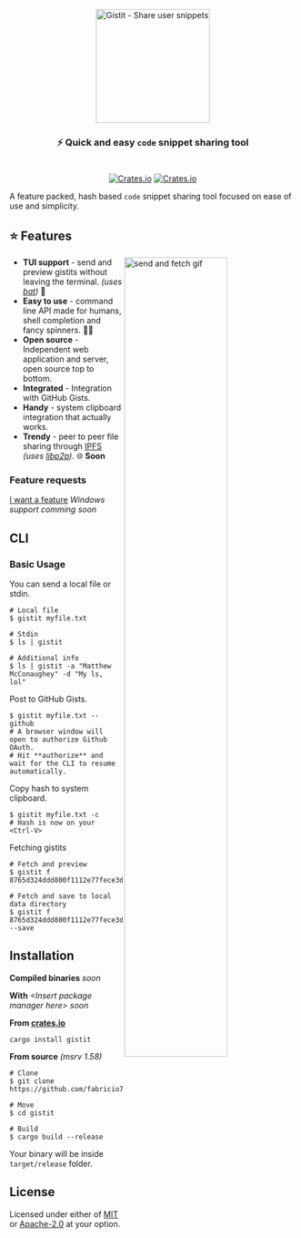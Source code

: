 <p align="center">
  <img
    width="200"
    src="https://user-images.githubusercontent.com/46208058/145101071-d186a89d-0193-4deb-acfb-ecc93e172943.png"
    alt="Gistit - Share user snippets"
  />
</p>
<h3 align="center">⚡️ Quick and easy <code>code</code> snippet sharing tool</h3>
<h1></h1>
<p align="center">
  <a href="https://crates.io/crates/gistit/"
    ><img
      src="https://img.shields.io/crates/d/gistit?style=flat-square"
      alt="Crates.io"
  /></a>
    <a href="https://crates.io/crates/gistit/"
    ><img
      src="https://img.shields.io/crates/v/gistit?style=flat-square"
      alt="Crates.io"
  /></a>
</p>

A feature packed, hash based `code` snippet sharing tool focused on ease of use and simplicity.

## :star: Features

<img
  src="https://user-images.githubusercontent.com/46208058/152258956-fa9f685f-637e-462c-8708-35b54a925f7a.gif"
  alt="send and fetch gif"
  align="right"
  width="60%"
/>

- **TUI support** - send and preview gistits without leaving the terminal. _(uses [bat](https://github.com/sharkdp/bat))_ :bat:
- **Easy to use** - command line API made for humans, shell completion and fancy spinners. :man_artist:
- **Open source** - Independent web application and server, open source top to bottom.
- **Integrated** - Integration with GitHub Gists.
- **Handy** - system clipboard integration that actually works.
- **Trendy** - peer to peer file sharing through [IPFS](https://ipfs.io/) _(uses [libp2p](https://github.com/libp2p/rust-libp2p))_. :globe_with_meridians: **Soon**

### Feature requests

[I want a feature](https://github.com/fabricio7p/gistit/issues/new)
_Windows support comming soon_

## CLI

### Basic Usage

You can send a local file or stdin.

```shell
# Local file
$ gistit myfile.txt

# Stdin
$ ls | gistit

# Additional info
$ ls | gistit -a "Matthew McConaughey" -d "My ls, lol"
```

Post to GitHub Gists.

```shell
$ gistit myfile.txt --github
# A browser window will open to authorize Github OAuth.
# Hit **authorize** and wait for the CLI to resume automatically.
```

Copy hash to system clipboard.

```shell
$ gistit myfile.txt -c
# Hash is now on your <Ctrl-V>
```

Fetching gistits

```shell
# Fetch and preview
$ gistit f 8765d324ddd800f1112e77fece3d3ff2

# Fetch and save to local data directory
$ gistit f 8765d324ddd800f1112e77fece3d3ff2 --save
```

## Installation

**Compiled binaries**
_soon_

**With** _\<Insert package manager here\>_
_soon_

**From [crates.io](https://crates.io/crates/gistit/)**

```shell
cargo install gistit
```

**From source** _(msrv 1.58)_

```shell
# Clone
$ git clone https://github.com/fabricio7p/gistit.git

# Move
$ cd gistit

# Build
$ cargo build --release
```

Your binary will be inside `target/release` folder.

## License

Licensed under either of [MIT](https://choosealicense.com/licenses/mit) or [Apache-2.0](https://github.com/dtolnay/cargo-expand/blob/master/LICENSE-APACHE) at your option.
